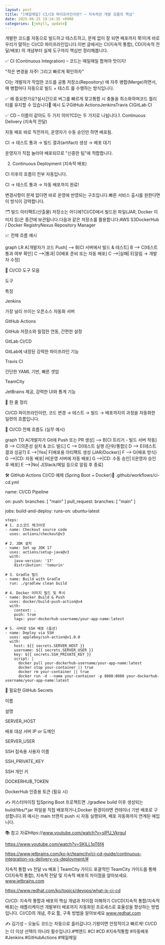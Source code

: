 ```yaml
---
layout: post
title: "[매일매일] CI/CD 파이프라인이란? – 지속적인 개발 흐름의 핵심" 
date: 2025-06-25 19:24:35 +0900
categories: [jekyll, update]
---
```







개발한 코드를 자동으로 빌드하고 테스트하고, 문제 없이 잘 되면 배포까지 쭉!이게 바로 우리가 말하는 CI/CD 파이프라인입니다.이번 글에서는 CI(지속적 통합), CD(지속적 전달/배포) 의 개념부터 실제 도구까지 핵심만 정리해봅니다.




 



















 



✅ CI (Continuous Integration) – 코드는 매일매일 합쳐야 맛이지!




 



"작은 변경을 자주! 그리고 빠르게 확인하자"








CI는 개발자가 작업한 코드를 공통 저장소(Repository) 에 자주 병합(Merge)하면서,매 병합마다 자동으로 빌드 + 테스트 를 수행하는 방식입니다.




 







 



✅ 왜 중요한가요?실시간으로 버그를 빠르게 찾고통합 시 충돌을 최소화하며코드 퀄리티를 유지할 수 있습니다​🔧 예시 도구GitHub ActionsJenkinsTravis CIGitLab CI




 







 



✅ CD – 이름이 같아도 두 가지 의미?CD는 두 가지로 나뉩니다.1. Continuous Delivery (지속적 전달)




 



자동 배포 바로 직전까지, 운영자가 수동 승인만 하면 배포됨.









CI → 테스트 통과 → 빌드 결과(artifact) 생성 → 배포 대기






 



운영자가 직접 눌러야 배포되므로 "신중한 팀"에 적합합니다.




 







 



2. Continuous Deployment (지속적 배포)




 



CI 이후의 흐름이 전부 자동입니다.









CI → 테스트 통과 → 자동 배포까지 완료!






 



변경사항이 문제 없다면 바로 운영에 반영되는 구조입니다.빠른 서비스 출시를 원한다면 이 방식이 강력합니다.




 







 



🗂️ 빌드 아티팩트(산출물) 저장소는 어디에?CI/CD에서 빌드된 파일(JAR, Docker 이미지 등)은 중간에 보관됩니다.다음과 같은 저장소를 활용합니다:AWS S3DockerHub / Docker RegistryNexus Repository Manager




 







 



📈 전체 흐름 예시




 




graph LR
A[개발자가 코드 Push] --> B[CI 서버에서 빌드 & 테스트]
B --> C[테스트 통과 여부 확인]
C -->|통과| D[배포 준비 또는 자동 배포]
C -->|실패| E[알림 → 개발자 수정]






 







 



🚀 CI/CD 도구 모음




 





도구

특징

Jenkins

가장 널리 쓰이는 오픈소스 자동화 서버

GitHub Actions

GitHub 저장소와 밀접한 연동, 간편한 설정

GitLab CI/CD

GitLab에 내장된 강력한 파이프라인 기능

Travis CI

간단한 YAML 기반, 빠른 셋업

TeamCity

JetBrains 제공, 강력한 UI와 통계 기능






 







 



📝 한 줄 정리




 



CI/CD 파이프라인이란, 코드 변경 → 테스트 → 빌드 → 배포까지의 과정을 자동화한 일련의 흐름입니다.












 



🧭 CI/CD 전체 흐름도 (실무 예시)




 




graph TD
  A[개발자가 Git에 Push 또는 PR 생성] --> B[CI 트리거 - 빌드 서버 작동]
  B --> C[의존성 설치 & 코드 빌드]
  C --> D[테스트 실행 (단위/통합)]
  D --> E{테스트 결과 성공?}
  E -->|Yes| F[배포용 아티팩트 생성 (JAR/Docker)]
  F --> G{배포 방식}
  G -->|CD: 자동 배포| H[운영 서버에 자동 배포]
  G -->|CD: 수동 승인| I[운영자 승인 후 배포]
  E -->|No| J[Slack/메일 등으로 알림 후 종료]






 







 



🛠️ GitHub Actions CI/CD 예제 (Spring Boot + Docker)📄 .github/workflows/ci-cd.yml




 




name: CI/CD Pipeline

on:
  push:
    branches: [ "main" ]
  pull_request:
    branches: [ "main" ]

jobs:
  build-and-deploy:
    runs-on: ubuntu-latest

    steps:
    # 1. 소스코드 체크아웃
    - name: Checkout source code
      uses: actions/checkout@v3

    # 2. JDK 설치
    - name: Set up JDK 17
      uses: actions/setup-java@v3
      with:
        java-version: '17'
        distribution: 'temurin'

    # 3. Gradle 빌드
    - name: Build with Gradle
      run: ./gradlew clean build

    # 4. Docker 이미지 빌드 및 푸시
    - name: Docker Build & Push
      uses: docker/build-push-action@v4
      with:
        context: .
        push: true
        tags: your-dockerhub-username/your-app-name:latest

    # 5. 서버로 SSH 배포 (옵션)
    - name: Deploy via SSH
      uses: appleboy/ssh-action@v1.0.0
      with:
        host: ${{ secrets.SERVER_HOST }}
        username: ${{ secrets.SERVER_USER }}
        key: ${{ secrets.SSH_PRIVATE_KEY }}
        script: |
          docker pull your-dockerhub-username/your-app-name:latest
          docker stop your-container || true
          docker rm your-container || true
          docker run -d --name your-container -p 8080:8080 your-dockerhub-username/your-app-name:latest






 







 



🔐 필요한 GitHub Secrets




 





이름

설명

SERVER_HOST

배포 대상 서버 IP or 도메인

SERVER_USER

SSH 접속용 사용자 이름

SSH_PRIVATE_KEY

SSH 개인 키

DOCKERHUB_TOKEN

DockerHub 인증용 토큰 (필요 시)






 







 



✍️ 커스터마이징 팁Spring Boot 프로젝트면 ./gradlew build 이후 생성되는 build/libs/*.jar 파일을 직접 배포하거나,Docker 환경이라면 컨테이너 기반 배포로 구성합니다.위 예시는 main 브랜치 push 시 자동 실행되며, 배포 자동화까지 연계된 예입니다.




 







 



📚 참고 자료https://www.youtube.com/watch?v=sIPU_VkrguI




 











https://www.youtube.com/watch?v=SKILL1pT6f4




 











https://www.jetbrains.com/ko-kr/teamcity/ci-cd-guide/continuous-integration-vs-delivery-vs-deployment/#




 








지속적 통합 vs 전달 vs 배포 | TeamCity 가이드
포괄적인 TeamCity 가이드를 통해 CI(지속적 통합), 지속적 전달 및 지속적 배포의 차이점을 알아보세요.
www.jetbrains.com











https://www.redhat.com/ko/topics/devops/what-is-ci-cd




 








CI/CD: 지속적 통합과 배포의 핵심 개념과 차이점 이해하기
CI/CD(지속적 통합/지속적 배포)는 애플리케이션 개발부터 배포까지 자동화된 프로세스로 효율성을 향상하는 방법입니다. CI/CD의 개념, 주요 툴, 구축 방법을 알아보세요
www.redhat.com















 



✍️ 김기성 – 오늘도 코드는 자동으로 흘러갑니다.기왕이면 안정적이고 빠르게! CI/CD는 더 이상 선택이 아니라 필수입니다.#백엔드 #CI #CD #지속적통합 #자동배포 #Jenkins #GitHubActions #매일매일




 
